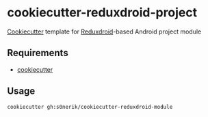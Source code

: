 # cookiecutter-reduxdroid-project

[Cookiecutter](https://github.com/audreyr/cookiecutter) template for [Reduxdroid](https://github.com/s0nerik/reduxdroid)-based Android project module

## Requirements

- [cookiecutter](https://github.com/audreyr/cookiecutter)

## Usage

```
cookiecutter gh:s0nerik/cookiecutter-reduxdroid-module
```
